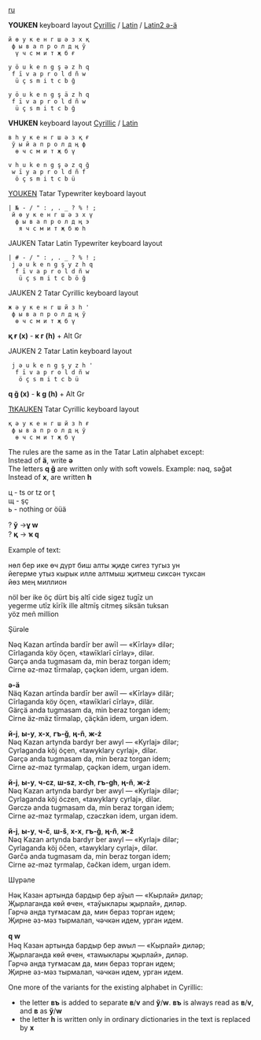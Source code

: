 [ru](https://github.com/2k1dmg/cta/blob/main/Tatar/Tatar_ru.md)

**YOUKEN** keyboard layout [Cyrillic](https://raw.githubusercontent.com/2k1dmg/cta/main/Tatar/TtYOUKEN.klc) / [Latin](https://raw.githubusercontent.com/2k1dmg/cta/main/Tatar/TtYOUKEN_LAT.klc) / [Latin2 ə-ä](https://raw.githubusercontent.com/2k1dmg/cta/main/Tatar/TtYOUKEN_LAT2.klc)
```
й ө у к е н г ш ә з x қ
 ф ы в а п р о л д ң ў
  ү ч с м и т җ б ғ

y ö u k e n g ş ə z h q
 f ī v a p r o l d ñ w
  ü ç s m i t c b ğ

y ö u k e n g ş ä z h q
 f ī v a p r o l d ñ w
  ü ç s m i t c b ğ
```

**VHUKEN** keyboard layout [Cyrillic](https://raw.githubusercontent.com/2k1dmg/cta/main/Tatar/TtVHUKEN.klc) / [Latin](https://raw.githubusercontent.com/2k1dmg/cta/main/Tatar/TtVHUKEN_LAT.klc)
```
в һ у к е н г ш ә з қ ғ
 ў ы й а п р о л д ң ф
  ө ч с м и т җ б ү

v h u k e n g ş ə z q ğ
 w ī y a p r o l d ñ f
  ö ç s m i t c b ü
```

[YOUKEN](https://raw.githubusercontent.com/2k1dmg/cta/main/Tatar/TtYOUKENtw.klc) Tatar Typewriter keyboard layout
```
| № - / " : , . _ ? % ! ;
 й ө у к е н г ш ә з х ү
  ф ы в а п р о л д ң э
   я ч с м и т җ б ю һ
```

JAUKEN Tatar Latin Typewriter keyboard layout
```
| # - / " : , . _ ? % ! ;
 j ə u k e n g ş y z h q
  f ī v a p r o l d ñ w
   ü ç s m i t c b ö ğ
```

JAUKEN 2 Tatar Cyrillic keyboard layout
```
ж ә у к е н г ш й з һ '
 ф ы в а п р о л д ң ў
  ө ч с м и т җ б ү 
```
**қ ғ (х)** - **к г (һ)** + Alt Gr

JAUKEN 2 Tatar Latin keyboard layout
```
 j ə u k e n g ş y z h '
  f ī v a p r o l d ñ w
   ö ç s m i t c b ü
```
**q ğ (x)** - **k g (h)** + Alt Gr

[TtKAUKEN](https://raw.githubusercontent.com/2k1dmg/cta/main/Tatar/TtKAUKEN.klc) Tatar Cyrillic keyboard layout
```
қ ә у к е н г ш й з һ ғ
 ф ы в а п р о л д ң ў
  ө ч с м и т җ б ү
```

The rules are the same as in the Tatar Latin alphabet except:  
Instead of **ä**, write **ə**  
The letters **q ğ** are written only with soft vowels. Example: nəq, səğət  
Instead of **x**, are written **h**  

ц - ts or tz or ţ  
щ - şç  
ь - nothing or öüä

? **ў** ->**ұ ԝ**  
? **қ** -> **ҡ ԛ**

Example of text:

нөл бер ике өч дүрт биш алты җиде сигез тугыз ун  
йегерме утыз кырык илле алтмыш җитмеш сиксән туксан  
йөз мең миллион

nöl ber ike öç dürt biş altī cide sigez tugīz un  
yegerme utīz kīrīk ille altmīş citmeş siksän tuksan  
yöz meñ million

Şürəle

Nəq Kazan artīnda bardīr ber awīl — «Kīrlay» dilər;  
Cīrlaganda köy öçen, «tawīklarī cīrlay», dilər.  
Gərçə anda tugmasam da, min beraz torgan idem;  
Cirne əz-məz tīrmalap, çəçkən idem, urgan idem.

**ə-ä**  
Näq Kazan artīnda bardīr ber awīl — «Kīrlay» dilär;  
Cīrlaganda köy öçen, «tawīklarī cīrlay», dilär.  
Gärçä anda tugmasam da, min beraz torgan idem;  
Cirne äz-mäz tīrmalap, çäçkän idem, urgan idem.

**й-j**, **ы-y**, **х-x**, **гъ-ğ**, **ң-ñ**, **ж-ż**  
Nəq Kazan artynda bardyr ber awyl — «Kyrlaj» dilər;  
Cyrlaganda köj öçen, «tawyklary cyrlaj», dilər.  
Gərçə anda tugmasam da, min beraz torgan idem;  
Cirne əz-məz tyrmalap, çəçkən idem, urgan idem.

**й-j**, **ы-y**, **ч-cz**, **ш-sz**, **х-ch**, **гъ-gh**, **ң-ñ**, **ж-ż**  
Nəq Kazan artynda bardyr ber awyl — «Kyrlaj» dilər;  
Cyrlaganda köj öczen, «tawyklary cyrlaj», dilər.  
Gərczə anda tugmasam da, min beraz torgan idem;  
Cirne əz-məz tyrmalap, czəczkən idem, urgan idem.

**й-j**, **ы-y**, **ч-č**, **ш-š**, **х-x**, **гъ-ğ**, **ң-ñ**, **ж-ž**  
Nəq Kazan artynda bardyr ber awyl — «Kyrlaj» dilər;  
Cyrlaganda köj öčen, «tawyklary cyrlaj», dilər.  
Gərčə anda tugmasam da, min beraz torgan idem;  
Cirne əz-məz tyrmalap, čəčkən idem, urgan idem.

Шүрәле

Нәқ Казан артында бардыр бер аўыл — «Кырлай» диләр;  
Җырлаганда көй өчен, «таўыклары җырлай», диләр.  
Гәрчә анда туғмасам да, мин бераз торган идем;  
Җирне әз-мәз тырмалап, чәчкән идем, урган идем.

**ԛ ԝ**  
Нәԛ Казан артында бардыр бер аԝыл — «Кырлай» диләр;  
Җырлаганда көй өчен, «таԝыклары җырлай», диләр.  
Гәрчә анда туғмасам да, мин бераз торган идем;  
Җирне әз-мәз тырмалап, чәчкән идем, урган идем.

One more of the variants for the existing alphabet in Cyrillic:

- the letter **въ** is added to separate **в**/**v** and **ў**/**w**. **въ** is always read as **в**/**v**, and **в** as **ў**/**w**
- the letter **һ** is written only in ordinary dictionaries in the text is replaced by **х**
